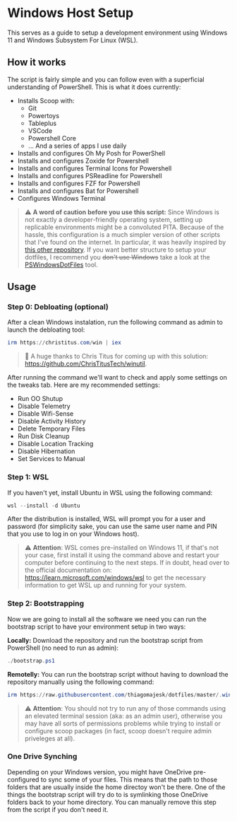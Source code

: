 # Windows Host Setup

This serves as a guide to setup a development environment using Windows 11 and Windows Subsystem For Linux (WSL).

## How it works

The script is fairly simple and you can follow even with a superficial understanding of PowerShell. This is what it does currently:

- Installs Scoop with:
    - Git
    - Powertoys
    - Tableplus
    - VSCode
    - Powershell Core
    - ... And a series of apps I use daily
- Installs and configures Oh My Posh for PowerShell
- Installs and configures Zoxide for Powershell
- Installs and configures Terminal Icons for Powershell
- Installs and configures PSReadline for Powershell
- Installs and configures FZF for Powershell
- Installs and configures Bat for Powershell
- Configures Windows Terminal

> ⚠️ **A word of caution before you use this script:** Since Windows is not exactly a developer-friendly operating system, setting up replicable environments might be a convoluted PITA. Because of the hassle, this configuration is a much simpler version of other scripts that I've found on the internet. In particular, it was heavily inspired by [this other repository](https://github.com/JMOrbegoso/Dotfiles-for-Windows-11). If you want better structure to setup your dotfiles, I recommend you ~~don't use Windows~~ take a look at the [PSWindowsDotFiles](https://github.com/JMOrbegoso/PSWindowsDotfiles) tool.

## Usage

### Step 0: Debloating (optional)

After a clean Windows instalation, run the following command as admin to launch the debloating tool: 

```powershell
irm https://christitus.com/win | iex
```

> 👏 A huge thanks to Chris Titus for coming up with this solution: https://github.com/ChrisTitusTech/winutil.

After running the command we'll want to check and apply some settings on the tweaks tab. Here are my recommended settings:

- Run OO Shutup
- Disable Telemetry
- Disable Wifi-Sense
- Disable Activity History
- Delete Temporary Files
- Run Disk Cleanup
- Disable Location Tracking
- Disable Hibernation
- Set Services to Manual

### Step 1: WSL

If you haven't yet, install Ubuntu in WSL using the following command:

```powershell
wsl --install -d Ubuntu
```

After the distribution is installed, WSL will prompt you for a user and password (for simplicity sake, you can use the same user name and PIN that you use to log in on your Windows host).

> ⚠️ **Attention**: WSL comes pre-installed on Windows 11, if that's not your case, first install it using the command above and restart your computer before continuing to the next steps. If in doubt, head over to the official documentation on: https://learn.microsoft.com/windows/wsl to get the necessary information to get WSL up and running for your system.

### Step 2: Bootstrapping

Now we are going to install all the software we need you can run the bootstrap script to have your environment setup in two ways:

**Locally:** Download the repository and run the bootstrap script from PowerShell (no need to run as admin):

```powershell
./bootstrap.ps1
```

**Remotelly:** You can run the bootstrap script without having to download the repository manually using the following command:

```powershell
irm https://raw.githubusercontent.com/thiagomajesk/dotfiles/master/.winhost/eval.ps1 | iex
```

> ⚠️ **Attention**: You should not try to run any of those commands using an elevated terminal session (aka: as an admin user), otherwise you may have all sorts of permissions problems while trying to install or configure scoop packages (in fact, scoop doesn't require admin priveleges at all).

### One Drive Synching

Depending on your Windows version, you might have OneDrive pre-configured to sync some of your files. This means that the path to those folders that are usually inside the home directoy won't be there. One of the things the bootstrap script will try do to is symlinking those OneDrive folders back to your home directory. You can manually remove this step from the script if you don't need it.